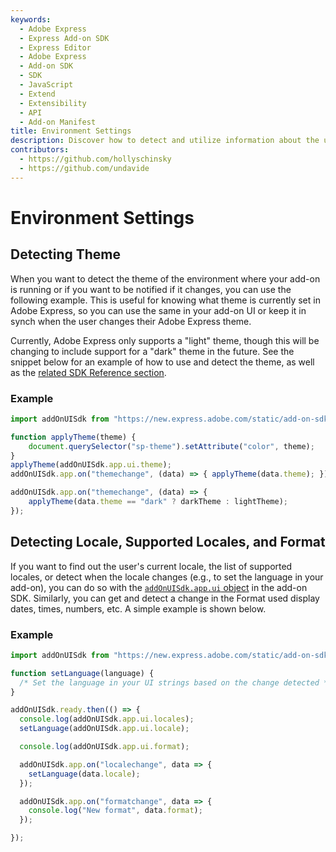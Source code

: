 ```yaml
---
keywords:
  - Adobe Express
  - Express Add-on SDK
  - Express Editor
  - Adobe Express
  - Add-on SDK
  - SDK
  - JavaScript
  - Extend
  - Extensibility
  - API
  - Add-on Manifest
title: Environment Settings
description: Discover how to detect and utilize information about the user's theme, locale, and supported locales.
contributors:
  - https://github.com/hollyschinsky
  - https://github.com/undavide
---
```

# Environment Settings

## Detecting Theme

When you want to detect the theme of the environment where your add-on is running or if you want to be notified if it changes, you can use the following example. This is useful for knowing what theme is currently set in Adobe Express, so you can use the same in your add-on UI or keep it in synch when the user changes their Adobe Express theme.

<InlineAlert slots="text" variant="info"/>

Currently, Adobe Express only supports a "light" theme, though this will be changing to include support for a "dark" theme in the future. See the snippet below for an example of how to use and detect the theme, as well as the [related SDK Reference section](../../../references/addonsdk/app-ui.md#theme).

### Example

```js
import addOnUISdk from "https://new.express.adobe.com/static/add-on-sdk/sdk.js";

function applyTheme(theme) {
    document.querySelector("sp-theme").setAttribute("color", theme);
}
applyTheme(addOnUISdk.app.ui.theme);
addOnUISdk.app.on("themechange", (data) => { applyTheme(data.theme); });

addOnUISdk.app.on("themechange", (data) => {
    applyTheme(data.theme == "dark" ? darkTheme : lightTheme);
});
```

## Detecting Locale, Supported Locales, and Format

If you want to find out the user's current locale, the list of supported locales, or detect when the locale changes (e.g., to set the language in your add-on), you can do so with the [`addOnUISdk.app.ui` object](../../../references/addonsdk/app-ui.md#locale) in the add-on SDK. Similarly, you can get and detect a change in the Format used display dates, times, numbers, etc. A simple example is shown below.

### Example

```js
import addOnUISdk from "https://new.express.adobe.com/static/add-on-sdk/sdk.js";

function setLanguage(language) { 
  /* Set the language in your UI strings based on the change detected */ 
}

addOnUISdk.ready.then(() => {
  console.log(addOnUISdk.app.ui.locales);
  setLanguage(addOnUISdk.app.ui.locale);

  console.log(addOnUISdk.app.ui.format);

  addOnUISdk.app.on("localechange", data => {
    setLanguage(data.locale);
  });

  addOnUISdk.app.on("formatchange", data => {
    console.log("New format", data.format);
  });

});

```
